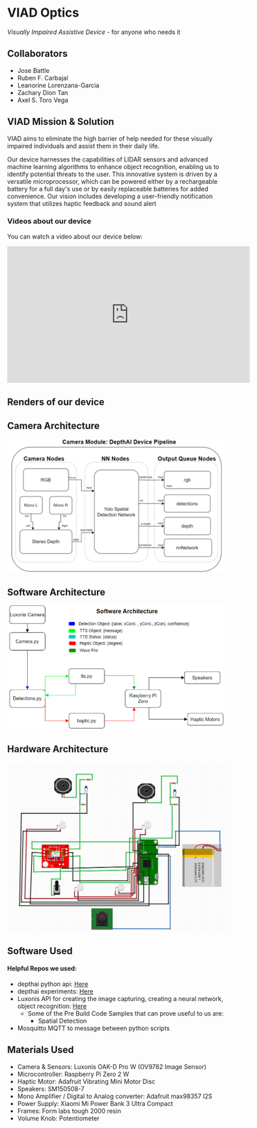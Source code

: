 # VIAD Optics
*Visually Impaired Assistive Device* - for anyone who needs it 
## Collaborators 
- Jose Battle
- Ruben F. Carbajal
- Leanorine Lorenzana-Garcia
- Zachary Dion Tan
- Axel S. Toro Vega
## VIAD Mission & Solution
VIAD aims to eliminate the high barrier of help needed for these visually impaired individuals and assist them in their daily life. 

Our device harnesses the capabilities of LIDAR sensors and advanced machine learning algorithms to enhance object recognition, enabling us to identify potential threats to the user. This innovative system is driven by a versatile microprocessor, which can be powered either by a rechargeable battery for a full day's use or by easily replaceable batteries for added convenience. Our vision includes developing a user-friendly notification system that utilizes haptic feedback and sound alert
### Videos about our device
You can watch a video about our device below:
<iframe width="560" height="315" src="https://www.youtube.com/embed/YAypW4CPITw" frameborder="0" allowfullscreen></iframe>


## Renders of our device

## Camera Architecture
![cameraArch](images/cameraArch.png)

## Software Architecture 
![softwareArch](images/softwareArch.png)

## Hardware Architecture
![circuitArch](images/circuitArch.png)

## Software Used
#### Helpful Repos we used:
- depthai python api: [Here](https://github.com/luxonis/depthai-python)
- depthai experiments: [Here](https://github.com/luxonis/depthai-experiments)
- Luxonis API for creating the image capturing, creating a neural network, object recognition: [Here](https://github.com/luxonis/depthai)
  - Some of the Pre Build Code Samples that can prove useful to us are:
    - Spatial Detection
- Mosquitto MQTT to message between python scripts

## Materials Used
- Camera & Sensors: Luxonis OAK-D Pro W (OV9782 Image Sensor)
- Microcontroller: Raspberry Pi Zero 2 W
- Haptic Motor: Adafruit Vibrating Mini Motor Disc
- Speakers: SM150508-7
- Mono Amplifier / Digital to Analog converter: Adafruit max98357 I2S
- Power Supply: Xiaomi Mi Power Bank 3 Ultra Compact
- Frames: Form labs tough 2000 resin
- Volume Knob: Potentiometer


